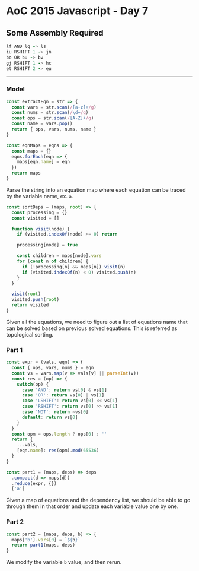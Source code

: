 # AoC 2015 Javascript - Day 7

## Some Assembly Required

```fortran
lf AND lq -> ls
iu RSHIFT 1 -> jn
bo OR bu -> bv
gj RSHIFT 1 -> hc
et RSHIFT 2 -> eu
```

---

### Model

```javascript
const extractEqn = str => {
  const vars = str.scan(/[a-z]+/g)
  const nums = str.scan(/\d+/g)
  const ops = str.scan(/[A-Z]+/g)
  const name = vars.pop()
  return { ops, vars, nums, name }
}

const eqnMaps = eqns => {
  const maps = {}
  eqns.forEach(eqn => {
    maps[eqn.name] = eqn
  })
  return maps
}
```

Parse the string into an equation map where each equation can be traced by the variable name, ex. `a`.

```javascript
const sortDeps = (maps, root) => {
  const processing = {}
  const visited = []

  function visit(node) {
    if (visited.indexOf(node) >= 0) return

    processing[node] = true

    const children = maps[node].vars
    for (const n of children) {
      if (!processing[n] && maps[n]) visit(n)
      if (visited.indexOf(n) < 0) visited.push(n)
    }
  }

  visit(root)
  visited.push(root)
  return visited
}
```

Given all the equations, we need to figure out a list of equations name that can be solved based on previous solved equations. This is referred as topological sorting.

### Part 1

```javascript
const expr = (vals, eqn) => {
  const { ops, vars, nums } = eqn
  const vs = vars.map(v => vals[v] || parseInt(v))
  const res = (op) => {
    switch(op) {
      case 'AND': return vs[0] & vs[1]
      case 'OR': return vs[0] | vs[1]
      case 'LSHIFT': return vs[0] << vs[1]
      case 'RSHIFT': return vs[0] >> vs[1]
      case 'NOT': return ~vs[0]
      default: return vs[0]
    }
  }
  const opm = ops.length ? ops[0] : ''
  return {
    ...vals,
    [eqn.name]: res(opm).mod(65536)
  }
}

const part1 = (maps, deps) => deps
  .compact(d => maps[d])
  .reduce(expr, {})
  ['a']
```

Given a map of equations and the dependency list, we should be able to go through them in that order and update each variable value one by one. 

### Part 2

```javascript
const part2 = (maps, deps, b) => {
  maps['b'].vars[0] = `${b}`
  return part1(maps, deps)
}
```

We modify the variable `b` value, and then rerun.